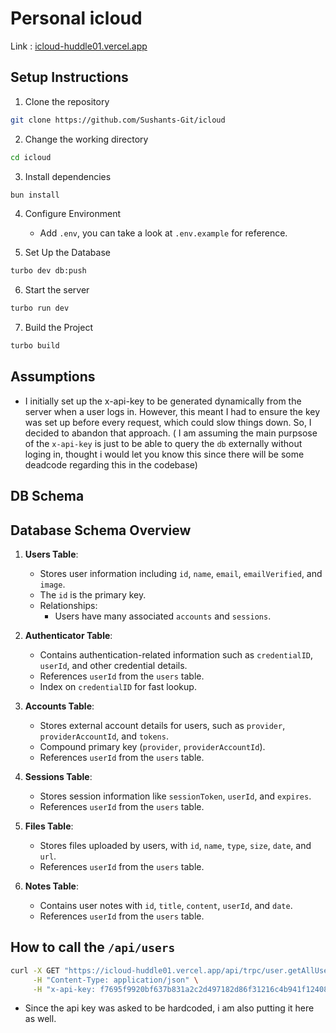 # Personal icloud

Link : [icloud-huddle01.vercel.app](https://icloud-huddle01.vercel.app)

## Setup Instructions

1. Clone the repository
```bash
git clone https://github.com/Sushants-Git/icloud
```

2. Change the working directory
```bash
cd icloud
```

3. Install dependencies
```bash
bun install
```

4. Configure Environment
    - Add `.env`, you can take a look at `.env.example` for reference.

5. Set Up the Database
```bash
turbo dev db:push
```

6. Start the server
```bash
turbo run dev
```

7. Build the Project
```bash
turbo build
```

## Assumptions
- I initially set up the x-api-key to be generated dynamically from the server when a user logs in. However, this meant I had to ensure the key was set up before every request, which could slow things down. So, I decided to abandon that approach. ( I am assuming the main purpsose of the `x-api-key` is just to be able to query the `db` externally without loging in, thought i would let you know this since there will be some deadcode regarding this in the codebase)

## DB Schema

## Database Schema Overview

1. **Users Table**:
   - Stores user information including `id`, `name`, `email`, `emailVerified`, and `image`.
   - The `id` is the primary key.
   - Relationships:
     - Users have many associated `accounts` and `sessions`.
   
2. **Authenticator Table**:
   - Contains authentication-related information such as `credentialID`, `userId`, and other credential details.
   - References `userId` from the `users` table.
   - Index on `credentialID` for fast lookup.

3. **Accounts Table**:
   - Stores external account details for users, such as `provider`, `providerAccountId`, and `tokens`.
   - Compound primary key (`provider`, `providerAccountId`).
   - References `userId` from the `users` table.

4. **Sessions Table**:
   - Stores session information like `sessionToken`, `userId`, and `expires`.
   - References `userId` from the `users` table.

6. **Files Table**:
   - Stores files uploaded by users, with `id`, `name`, `type`, `size`, `date`, and `url`.
   - References `userId` from the `users` table.

7. **Notes Table**:
   - Contains user notes with `id`, `title`, `content`, `userId`, and `date`.
   - References `userId` from the `users` table.


## How to call the `/api/users`

```bash
curl -X GET "https://icloud-huddle01.vercel.app/api/trpc/user.getAllUsers" \
     -H "Content-Type: application/json" \
     -H "x-api-key: f7695f9920bf637b831a2c2d497182d86f31216c4b941f12408b5501cdbf3e05"
```

- Since the api key was asked to be hardcoded, i am also putting it here as well.
